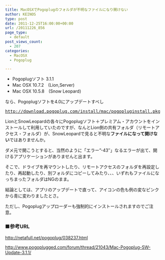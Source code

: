 ```yaml
---
title: MacOSXでPogoplugのフォルダが不明なファイルになり開けない
author: KEINOS
type: post
date: 2011-12-25T16:00:00+00:00
url: /20111226_856
page_type:
  - default
post_views_count:
  - 207
categories:
  - MacOSX
  - Pogoplug

---
```

<div class="section">
  <ul>
    <li>
      Pogoplugソフト 3.1.1
    </li>
    <li>
      Mac OSX 10.7.2　(Lion,Server)
    </li>
    <li>
      Mac OSX 10.5.8　(Snow Leopard)
    </li>
  </ul>
  
  <p>
    なら、Pogoplugソフトを4.0にアップデートすべし
  </p>
  
  <pre>
<a href="http://download.pogoplug.com/install/mac/pogopluginstall.pkg" target="_blank">http://download.pogoplug.com/install/mac/pogopluginstall.pkg</a>
</pre>
  
  <p>
    LionとSnowLeopardの各々にPogoplugソフト＋プレミアム・アカウントをインストールして利用していたのですが、なんとLion側の共有フォルダ（リモートアクセス・フォルダ）が、SnowLeopardで見ると不明な<span style="font-weight:bold;" class="deco">ファイルになって開けない</span>ではありませんか。
  </p>
  
  <p>
    ダメ元で開こうとすると、当然のように「エラー&#8221;-43&#8243;」なるエラーが出て、開けるアプリケーションがありませんと出ます。
  </p>
  
  <p>
    そこで、ドライブを再マウントしたり、リモートアクセスのフォルダを再設定したり、再起動したり、別フォルダにコピーしてみたり、、、いずれもファイルになっちまったフォルダはNGのまま。
  </p>
  
  <p>
    結論としては、アプリのアップデートで直って、アイコンの色も例の変なピンクから青に変わりましたとさ。
  </p>
  
  <p>
    ただし、Pogoplugアップローダーも強制的にインストールされますのでご注意。
  </p>
  
  <h3 id="outline__1">
    ■参考URL
  </h3>
  
  <p>
    <a href="http://netafull.net/pogoplug/038237.html" target="_blank">http://netafull.net/pogoplug/038237.html</a>
  </p>
  
  <p>
    <a href="http://www.pogoplugged.com/forum/thread/21043/Mac-Pogoplug-SW-Update-3.1.1/" target="_blank">http://www.pogoplugged.com/forum/thread/21043/Mac-Pogoplug-SW-Update-3.1.1/</a>
  </p>
</div>